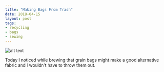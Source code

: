 ```yaml
---
title: "Making Bags From Trash"
date: 2018-04-15
layout: post
tags:
- recycling
- bags
- sewing
---
```


![alt text](/about/assets/images/grain-bags-00.jpg)

Today I noticed while brewing that grain bags might make a good alternative fabric and I wouldn't have to throw them out.
